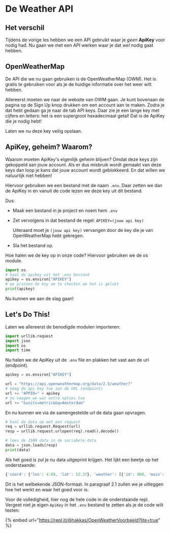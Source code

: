 # De Weather API

## Het verschil

Tijdens de vorige les hebben we een API gebruikt waar je _geen_ **ApiKey** voor nodig had. Nu gaan we met een API werken waar je dat _wel_ nodig gaat hebben.

## OpenWeatherMap

De API die we nu gaan gebruiken is de OpenWeatherMap \(OWM\). Het is gratis te gebruiken voor als je de huidige informatie over het weer wilt hebben.

Allereerst moeten we naar de website van OWM gaan. Je kunt bovenaan de pagina op de Sign Up knop drukken om een account aan te maken. Zodra je dat hebt gedaan ga je naar de tab API keys. Daar zie je een lange key met cijfers en letters: het is een supergroot hexadecimaal getal! Dat is de ApiKey die je nodig hebt!

Laten we nu deze key veilig opslaan.

## ApiKey, geheim? Waarom?

Waarom moeten ApiKey's eigenlijk geheim blijven? Omdat deze keys zijn gekoppeld aan jouw account. Als er dus misbruik wordt gemaakt van deze keys dan loop je kans dat jouw account wordt geblokkeerd. En dat willen we natuurlijk niet hebben!

Hiervoor gebruiken we een bestand met de naam `.env`. Daar zetten we dan de ApiKey in en vanuit de code lezen we deze key uit dit bestand.

Dus:

* Maak een bestand in je project en noem hem `.env`
* Zet vervolgens in dat bestand de regel: `APIKEY=(jouw api key)`

  Uiteraard moet je `(jouw api key)` vervangen door de key die je van OpenWeatherMap hebt gekregen.

* Sla het bestand op.

Hoe halen we de key op in onze code? Hiervoor gebruiken we de os module.

```python
import os
# haal de apikey uit het .env bestand
apikey = os.environ["APIKEY"]
# we printen de key om te checken om het is gelukt
print(apikey)
```

Nu kunnen we aan de slag gaan!

## Let's Do This!

Laten we allereerst de benodigde modulen importeren:

```python
import urllib.request
import json
import os
import time
```

Nu halen we de ApiKey uit de `.env` file en plakken het vast aan de url \(endpoint\).

```python
apikey = os.environ["APIKEY"]

url = "https://api.openweathermap.org/data/2.5/weather?"
# Voeg de api key toe aan de URL (endpoint)
url += "APPID=" + apikey
# nu voegen we wat extra opties toe
url += "&units=metric&&q=Amsterdam"
```

En nu kunnen we via de samengestelde url de data gaan opvragen.

```python
# haal de data op met een request
req = urllib.request.Request(url)
resp = urllib.request.urlopen(req).read().decode()

# lees de JSON data in de variabele data
data = json.loads(resp)
print(data)
```

Als het goed is zul je nu data uitgeprint krijgen. Het lijkt een beetje op het onderstaande:

```javascript
{'coord': {'lon': 4.89, 'lat': 52.37}, 'weather': [{'id': 800, 'main': 'Clear', 'description': 'clear sky', 'icon': '01n'}], 'base': 'stations', 'main': {'temp': 9.36, 'feels_like': 4.39, 'temp_min': 8.89, 'temp_max': 10, 'pressure': 1011, 'humidity': 87}, 'visibility': 10000, 'wind': {'speed': 6.2, 'deg': 150}, 'clouds': {'all': 0}, 'dt': 1608152920, 'sys': {'type': 1, 'id': 1524, 'country': 'NL', 'sunrise': 1608104718, 'sunset': 1608132436}, 'timezone': 3600, 'id': 2759794, 'name': 'Amsterdam', 'cod': 200}
```

Dit is het welbekende JSON-formaat. In paragraaf 2.1 zullen we je uitleggen hoe het werkt en waar het goed voor is.

Voor de volledigheid, hier nog de hele code in de onderstaande repl. Vergeet niet je eigen `ApiKey` in het `.env` bestand te zetten als je de code wilt testen:

{% embed url="https://repl.it/@hakkas/OpenWeatherVoorbeeld?lite=true" %}








